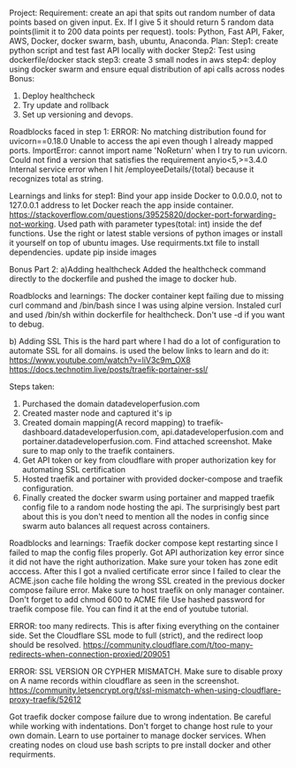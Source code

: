 Project:
 Requirement: create an api that spits out random number of data points based on given input. Ex. If I give 5 it should return 5 random data points(limit it to 200 data points per request).
 tools: Python, Fast API, Faker, AWS, Docker, docker swarm, bash, ubuntu, Anaconda.
 Plan: 
  Step1: create python script and test fast API locally with docker
  Step2: Test using dockerfile/docker stack
  step3: create 3 small nodes in aws
  step4: deploy using docker swarm and ensure equal distribution of api calls across nodes
 Bonus: 
  1. Deploy healthcheck
  2. Try update and rollback
  3. Set up versioning and devops.

Roadblocks faced in step 1:
ERROR: No matching distribution found for uvicorn==0.18.0
Unable to access the api even though I already mapped ports.
ImportError: cannot import name 'NoReturn' when I try to run uvicorn.
Could not find a version that satisfies the requirement anyio<5,>=3.4.0
Internal service error when I hit /employeeDetails/{total} because it recognizes total as string. 

Learnings and links for step1:
Bind your app inside Docker to 0.0.0.0, not to 127.0.0.1 address to let Docker reach the app inside container.
https://stackoverflow.com/questions/39525820/docker-port-forwarding-not-working.
Used path with parameter types(total: int) inside the def functions.
Use the right or latest stable versions of python images or install it yourself on top of ubuntu images.
Use requirments.txt file to install dependencies.
update pip inside images

Bonus Part 2:
a)Adding healthcheck
Added the healthcheck command directly to the dockerfile and pushed the image to docker hub.

Roadblocks and learnings:
The docker container kept failing due to missing curl command and /bin/bash since I was using alpine version.
Instaled curl and used /bin/sh within dockerfile for healthcheck.
Don't use -d if you want to debug.

b) Adding SSL
This is the hard part where I had do a lot of configuration to automate SSL for all domains. is used the below links to learn and do it:
https://www.youtube.com/watch?v=liV3c9m_OX8
https://docs.technotim.live/posts/traefik-portainer-ssl/

Steps taken:
1. Purchased the domain datadeveloperfusion.com
2. Created master node and captured it's ip
3. Created domain mapping(A record mapping) to traefik-dashboard.datadeveloperfusion.com, api.datadeveloperfusion.com and portainer.datadeveloperfusion.com. Find attached screenshot. Make sure to map only to the traefik containers.
4. Get API token or key from cloudflare with proper authorization key for automating SSL certification
5. Hosted traefik and portainer with provided docker-compose and traefik configuration.
6. Finally created the docker swarm using portainer and mapped traefik config file to a random node hosting the api. The surprisingly best part about this is you don't need to mention all the nodes in config since swarm auto balances all request across containers.

Roadblocks and learnings:
Traefik docker compose kept restarting since I failed to map the config files properly.
Got API authorization key error since it did not have the right authorization. Make sure your token has zone edit acccess.
After this I got a nvalied certificate error since I failed to clear the ACME.json cache file holding the wrong SSL created in the previous docker compose failure error.
Make sure to host traefik on only manager container.
Don't forget to add chmod 600 to ACME file
Use hashed password for traefik compose file. You can find it at the end of youtube tutorial.

ERROR: too many redirects.
This is after fixing everything on the container side. Set the Cloudflare SSL mode to full (strict), and the redirect loop should be resolved.
https://community.cloudflare.com/t/too-many-redirects-when-connection-proxied/209051

ERROR: SSL VERSION OR CYPHER MISMATCH. Make sure to disable proxy on A name records within cloudflare as seen in the screenshot.
https://community.letsencrypt.org/t/ssl-mismatch-when-using-cloudflare-proxy-traefik/52612

Got traefik docker compose failure due to wrong indentation. Be careful while working with indentations.
Don't forget to change host rule to your own domain.
Learn to use portainer to manage docker services.
When creating nodes on cloud use bash scripts to pre install docker and other requirments.